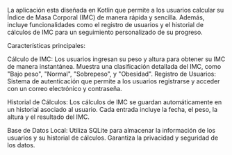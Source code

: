 La aplicación esta diseñada en Kotlin que permite a los usuarios calcular su Índice de Masa Corporal (IMC) de manera rápida y sencilla. Además,
incluye funcionalidades como el registro de usuarios y el historial de cálculos de IMC para un seguimiento personalizado de su progreso.

Características principales:

Cálculo de IMC:
Los usuarios ingresan su peso y altura para obtener su IMC de manera instantánea.
Muestra una clasificación detallada del IMC, como "Bajo peso", "Normal", "Sobrepeso", y "Obesidad".
Registro de Usuarios:
Sistema de autenticación que permite a los usuarios registrarse y acceder con un correo electrónico y contraseña.

Historial de Cálculos:
Los cálculos de IMC se guardan automáticamente en un historial asociado al usuario.
Cada entrada incluye la fecha, el peso, la altura y el resultado del IMC.

Base de Datos Local:
Utiliza SQLite para almacenar la información de los usuarios y su historial de cálculos.
Garantiza la privacidad y seguridad de los datos.
